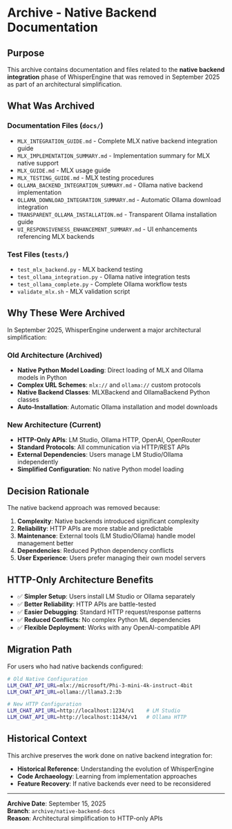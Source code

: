 # Archive - Native Backend Documentation

## Purpose

This archive contains documentation and files related to the **native backend integration** phase of WhisperEngine that was removed in September 2025 as part of an architectural simplification.

## What Was Archived

### Documentation Files (`docs/`)
- `MLX_INTEGRATION_GUIDE.md` - Complete MLX native backend integration guide
- `MLX_IMPLEMENTATION_SUMMARY.md` - Implementation summary for MLX native support
- `MLX_GUIDE.md` - MLX usage guide 
- `MLX_TESTING_GUIDE.md` - MLX testing procedures
- `OLLAMA_BACKEND_INTEGRATION_SUMMARY.md` - Ollama native backend implementation
- `OLLAMA_DOWNLOAD_INTEGRATION_SUMMARY.md` - Automatic Ollama download integration
- `TRANSPARENT_OLLAMA_INSTALLATION.md` - Transparent Ollama installation guide
- `UI_RESPONSIVENESS_ENHANCEMENT_SUMMARY.md` - UI enhancements referencing MLX backends

### Test Files (`tests/`)
- `test_mlx_backend.py` - MLX backend testing
- `test_ollama_integration.py` - Ollama native integration tests
- `test_ollama_complete.py` - Complete Ollama workflow tests
- `validate_mlx.sh` - MLX validation script

## Why These Were Archived

In September 2025, WhisperEngine underwent a major architectural simplification:

### Old Architecture (Archived)
- **Native Python Model Loading**: Direct loading of MLX and Ollama models in Python
- **Complex URL Schemes**: `mlx://` and `ollama://` custom protocols
- **Native Backend Classes**: MLXBackend and OllamaBackend Python classes
- **Auto-Installation**: Automatic Ollama installation and model downloads

### New Architecture (Current)
- **HTTP-Only APIs**: LM Studio, Ollama HTTP, OpenAI, OpenRouter
- **Standard Protocols**: All communication via HTTP/REST APIs
- **External Dependencies**: Users manage LM Studio/Ollama independently
- **Simplified Configuration**: No native Python model loading

## Decision Rationale

The native backend approach was removed because:

1. **Complexity**: Native backends introduced significant complexity
2. **Reliability**: HTTP APIs are more stable and predictable
3. **Maintenance**: External tools (LM Studio/Ollama) handle model management better
4. **Dependencies**: Reduced Python dependency conflicts
5. **User Experience**: Users prefer managing their own model servers

## HTTP-Only Architecture Benefits

- ✅ **Simpler Setup**: Users install LM Studio or Ollama separately
- ✅ **Better Reliability**: HTTP APIs are battle-tested
- ✅ **Easier Debugging**: Standard HTTP request/response patterns
- ✅ **Reduced Conflicts**: No complex Python ML dependencies
- ✅ **Flexible Deployment**: Works with any OpenAI-compatible API

## Migration Path

For users who had native backends configured:

```bash
# Old Native Configuration
LLM_CHAT_API_URL=mlx://microsoft/Phi-3-mini-4k-instruct-4bit
LLM_CHAT_API_URL=ollama://llama3.2:3b

# New HTTP Configuration  
LLM_CHAT_API_URL=http://localhost:1234/v1    # LM Studio
LLM_CHAT_API_URL=http://localhost:11434/v1   # Ollama HTTP
```

## Historical Context

This archive preserves the work done on native backend integration for:
- **Historical Reference**: Understanding the evolution of WhisperEngine
- **Code Archaeology**: Learning from implementation approaches
- **Feature Recovery**: If native backends ever need to be reconsidered

---

**Archive Date**: September 15, 2025  
**Branch**: `archive/native-backend-docs`  
**Reason**: Architectural simplification to HTTP-only APIs